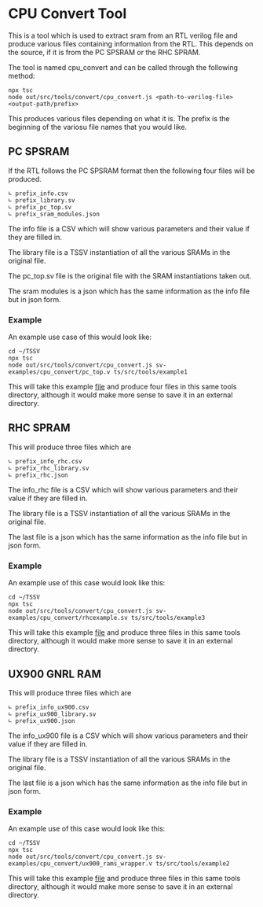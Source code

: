 # CPU Convert Tool

This is a tool which is used to extract sram from an RTL verilog file and produce various files containing information from the RTL. This depends on the source, if it is from the PC SPSRAM or the RHC SPRAM.

The tool is named cpu_convert and can be called through the following method:

```
npx tsc
node out/src/tools/convert/cpu_convert.js <path-to-verilog-file> <output-path/prefix>

```

This produces various files depending on what it is. The prefix is the beginning of the variosu file names that you would like.

## PC SPSRAM

If the RTL follows the PC SPSRAM format then the following four files will be produced.
```
∟ prefix_info.csv
∟ prefix_library.sv
∟ prefix_pc_top.sv
∟ prefix_sram_modules.json
```
The info file is a CSV which will show various parameters and their value if they are filled in.

The library file is a TSSV instantiation of all the various SRAMs in the original file.

The pc_top.sv file is the original file with the SRAM instantiations taken out.

The sram modules is a json which has the same information as the info file but in json form.

### Example

An example use case of this would look like:
```
cd ~/TSSV
npx tsc
node out/src/tools/convert/cpu_convert.js sv-examples/cpu_convert/pc_top.v ts/src/tools/example1
```

This will take this example [file](../../../../sv-examples/cpu_convert/pc_top.v) and produce four files in this same tools directory, although it would make more sense to save it in an external directory.

## RHC SPRAM

This will produce three files which are
```
∟ prefix_info_rhc.csv
∟ prefix_rhc_library.sv
∟ prefix_rhc.json
```
The info_rhc file is a CSV which will show various parameters and their value if they are filled in.

The library file is a TSSV instantiation of all the various SRAMs in the original file.

The last file is a json which has the same information as the info file but in json form.

### Example
An example use of this case would look like this:
```
cd ~/TSSV
npx tsc
node out/src/tools/convert/cpu_convert.js sv-examples/cpu_convert/rhcexample.sv ts/src/tools/example3
```

This will take this example [file](../../../../sv-examples/cpu_convert/rhcexample.sv) and produce three files in this same tools directory, although it would make more sense to save it in an external directory.

## UX900 GNRL RAM

This will produce three files which are
```
∟ prefix_info_ux900.csv
∟ prefix_ux900_library.sv
∟ prefix_ux900.json
```
The info_ux900 file is a CSV which will show various parameters and their value if they are filled in.

The library file is a TSSV instantiation of all the various SRAMs in the original file.

The last file is a json which has the same information as the info file but in json form.

### Example
An example use of this case would look like this:
```
cd ~/TSSV
npx tsc
node out/src/tools/convert/cpu_convert.js sv-examples/cpu_convert/ux900_rams_wrapper.v ts/src/tools/example2
```

This will take this example [file](../../../../sv-examples/cpu_convert/ux900_rams_wrapper.v) and produce three files in this same tools directory, although it would make more sense to save it in an external directory.
